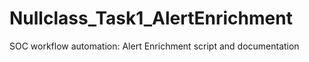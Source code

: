 # Nullclass_Task1_AlertEnrichment
SOC workflow automation: Alert Enrichment script and documentation
